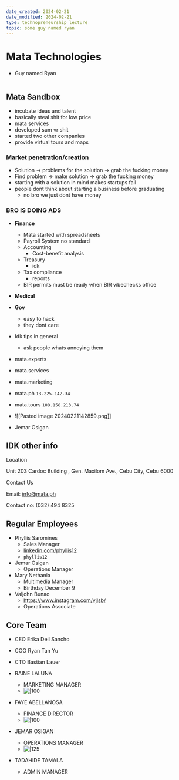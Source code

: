 ```yaml
---
date_created: 2024-02-21
date_modified: 2024-02-21
type: technopreneurship lecture
topic: some guy named ryan
---
```


# Mata Technologies
- Guy named Ryan

```toc
```

## Mata Sandbox
- incubate ideas and talent
- basically steal shit for low price
- mata services
- developed sum vr shit
- started two other companies
- provide virtual tours and maps

### Market penetration/creation
- Solution → problems for the solution → grab the fucking money
- Find problem → make solution → grab the fucking money
- starting with a solution in mind makes startups fail
- people dont think about starting a business before graduating
	- no bro we just dont have money

### BRO IS DOING ADS
- **Finance**
	- Mata started with spreadsheets
	- Payroll System no standard
	- Accounting
		- Cost-benefit analysis
	- Treasury
		- idk
	- Tax compliance
		- reports
	- BIR permits must be ready when BIR vibechecks office
- **Medical**
- **Gov**
	- easy to hack
	- they dont care
- Idk tips in general
	- ask people whats annoying them

- mata.experts
- mata.services 
- mata.marketing 
- mata.ph `13.225.142.34`
- mata.tours `108.158.213.74`
- ![[Pasted image 20240221142859.png]]
- Jemar Osigan

## IDK other info
Location

Unit 203 Cardoc Building , Gen. Maxilom Ave., Cebu City, Cebu 6000​

Contact Us

Email: info@mata.ph

Contact no: (032) 494 8325


## Regular Employees
- Phyllis Saromines
	- Sales Manager
	- [linkedin.com/phyllis12](https://www.linkedin.com/in/phyllis12?lipi=urn%3Ali%3Apage%3Ad_flagship3_profile_view_base_contact_details%3BBailTYpyQnKM2du32H1%2FMw%3D%3D)
	- `phyllis12`
- Jemar Osigan
	- Operations Manager
- Mary Nethania
	- Multimedia Manager
	- Birthday December 9
- Valjohn Bunao
	- https://www.instagram.com/vjlsb/
	- Operations Associate

## Core Team
- CEO  Erika Dell Sancho
- COO Ryan Tan Yu
- CTO  Bastian Lauer
- RAINE LALUNA
	- MARKETING MANAGER
	- ![|100](https://www.mata.tours/wp-content/uploads/2023/02/Faye-1-scaled.jpg)
- FAYE ABELLANOSA
	- FINANCE DIRECTOR
	- ![|100](https://www.mata.tours/wp-content/uploads/2023/02/Jemar-scaled.jpg)

- JEMAR OSIGAN
	- OPERATIONS MANAGER
	- ![|125](https://www.mata.tours/wp-content/uploads/2023/02/Tads-scaled.jpg)
-  TADAHIDE TAMALA
	- ADMIN MANAGER
